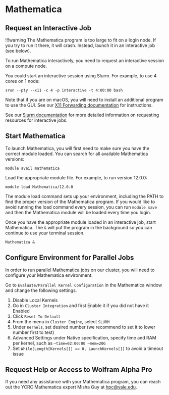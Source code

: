# Mathematica

## Request an Interactive Job

!!!warning
    The Mathematica program is too large to fit on a login node. If you try to run it there, it will crash. Instead, launch it in an interactive job (see below).

To run Mathematica interactively, you need to request an interactive session on a compute node.

You could start an interactive session using Slurm. For example, to use 4 cores on 1 node:

```
srun --pty --x11 -c 4 -p interactive -t 4:00:00 bash
```

Note that if you are on macOS, you will need to install an additional program to use the GUI. See our [X11 Forwarding documentation](/clusters-at-yale/access/x11) for instructions.

See our [Slurm documentation](/clusters-at-yale/job-scheduling) for more detailed information on requesting resources for interactive jobs.

## Start Mathematica

To launch Mathematica, you will first need to make sure you have the correct module loaded. You can search for all available Mathematica versions:

```
module avail mathematica
```

Load the appropriate module file. For example, to run version 12.0.0:

```
module load Mathematica/12.0.0
```

The module load command sets up your environment, including the PATH to find the proper version of the Mathematica program. If you would like to avoid running the load command every session, you can run `module save` and then the Mathematica module will be loaded every time you login.

Once you have the appropriate module loaded in an interactive job, start Mathematica. The `&` will put the program in the background so you can continue to use your terminal session.

```
Mathematica &
```

## Configure Environment for Parallel Jobs

In order to run parallel Mathematica jobs on our cluster, you will need to configure your Mathematica environment.

Go to `Evaluate/Parallel Kernel Configuration` in the Mathematica window and change the following settings.

1. Disable Local Kernels
1. Go in `Cluster Integration` and first Enable it if you did not have it Enabled
1. Click `Reset To Default`
1. From the menu in `Cluster Engine`, select `SLURM`
1. Under `Kernels`, set desired number (we recommend to set it to lower number first to test)
1. Advanced Settings under Native specification, specify time and RAM per kernel, such as  `—time=02:00:00 —mem=20G`
1. Set `While[Length[Kernels[]] == 0, LaunchKernels[]]`  to avoid a timeout issue

## Request Help or Access to Wolfram Alpha Pro

If you need any assistance with your Mathematica program, you can reach out the YCRC Mathematica expert Misha Guy at [hpc@yale.edu](mailto:hpc@yale.edu).
